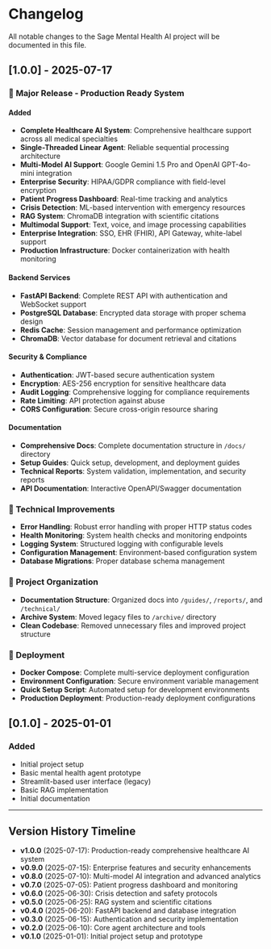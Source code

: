 # Changelog

All notable changes to the Sage Mental Health AI project will be documented in this file.

## [1.0.0] - 2025-07-17

### 🎉 Major Release - Production Ready System

#### Added
- **Complete Healthcare AI System**: Comprehensive healthcare support across all medical specialties
- **Single-Threaded Linear Agent**: Reliable sequential processing architecture
- **Multi-Model AI Support**: Google Gemini 1.5 Pro and OpenAI GPT-4o-mini integration
- **Enterprise Security**: HIPAA/GDPR compliance with field-level encryption
- **Patient Progress Dashboard**: Real-time tracking and analytics
- **Crisis Detection**: ML-based intervention with emergency resources
- **RAG System**: ChromaDB integration with scientific citations
- **Multimodal Support**: Text, voice, and image processing capabilities
- **Enterprise Integration**: SSO, EHR (FHIR), API Gateway, white-label support
- **Production Infrastructure**: Docker containerization with health monitoring

#### Backend Services
- **FastAPI Backend**: Complete REST API with authentication and WebSocket support
- **PostgreSQL Database**: Encrypted data storage with proper schema design
- **Redis Cache**: Session management and performance optimization
- **ChromaDB**: Vector database for document retrieval and citations

#### Security & Compliance
- **Authentication**: JWT-based secure authentication system
- **Encryption**: AES-256 encryption for sensitive healthcare data
- **Audit Logging**: Comprehensive logging for compliance requirements
- **Rate Limiting**: API protection against abuse
- **CORS Configuration**: Secure cross-origin resource sharing

#### Documentation
- **Comprehensive Docs**: Complete documentation structure in `/docs/` directory
- **Setup Guides**: Quick setup, development, and deployment guides
- **Technical Reports**: System validation, implementation, and security reports
- **API Documentation**: Interactive OpenAPI/Swagger documentation

### 🔧 Technical Improvements
- **Error Handling**: Robust error handling with proper HTTP status codes
- **Health Monitoring**: System health checks and monitoring endpoints
- **Logging System**: Structured logging with configurable levels
- **Configuration Management**: Environment-based configuration system
- **Database Migrations**: Proper database schema management

### 📁 Project Organization
- **Documentation Structure**: Organized docs into `/guides/`, `/reports/`, and `/technical/`
- **Archive System**: Moved legacy files to `/archive/` directory
- **Clean Codebase**: Removed unnecessary files and improved project structure

### 🚀 Deployment
- **Docker Compose**: Complete multi-service deployment configuration
- **Environment Configuration**: Secure environment variable management
- **Quick Setup Script**: Automated setup for development environments
- **Production Deployment**: Production-ready deployment configurations

## [0.1.0] - 2025-01-01

### Added
- Initial project setup
- Basic mental health agent prototype
- Streamlit-based user interface (legacy)
- Basic RAG implementation
- Initial documentation

---

## Version History Timeline

- **v1.0.0** (2025-07-17): Production-ready comprehensive healthcare AI system
- **v0.9.0** (2025-07-15): Enterprise features and security enhancements
- **v0.8.0** (2025-07-10): Multi-model AI integration and advanced analytics
- **v0.7.0** (2025-07-05): Patient progress dashboard and monitoring
- **v0.6.0** (2025-06-30): Crisis detection and safety protocols
- **v0.5.0** (2025-06-25): RAG system and scientific citations
- **v0.4.0** (2025-06-20): FastAPI backend and database integration
- **v0.3.0** (2025-06-15): Authentication and security implementation
- **v0.2.0** (2025-06-10): Core agent architecture and tools
- **v0.1.0** (2025-01-01): Initial project setup and prototype